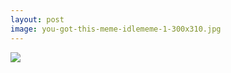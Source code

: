 ```yaml
---
layout: post
image: you-got-this-meme-idlememe-1-300x310.jpg
---
```



![]({{site.baseurl}}/images/you-got-this-meme-idlememe-1-300x310.jpg)

